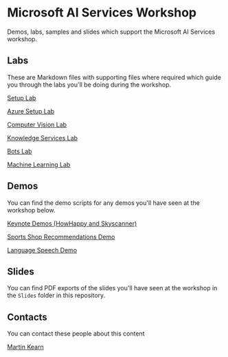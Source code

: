 # Microsoft AI Services Workshop
Demos, labs, samples and slides which support the Microsoft AI Services workshop.

## Labs
These are Markdown files with supporting files where required which guide you through the labs you'll be doing during the workshop.

[Setup Lab](https://github.com/martinkearn/AI-Services-Workshop/blob/master/Setup/Setup-Lab.md)

[Azure Setup Lab](https://github.com/martinkearn/AI-Services-Workshop/blob/master/Setup/Azure-Lab.md)

[Computer Vision Lab](https://github.com/martinkearn/AI-Services-Workshop/blob/master/ComputerVision/ComputerVision-Lab.md)

[Knowledge Services Lab](https://github.com/martinkearn/AI-Services-Workshop/blob/master/Knowledge/Knowledge-Lab.md)

[Bots Lab](https://github.com/martinkearn/AI-Services-Workshop/blob/master/Bots/Bots-Lab.md)

[Machine Learning Lab](https://github.com/martinkearn/AI-Services-Workshop/blob/master/MachineLearning/MachineLearning-Lab.md)

## Demos
You can find the demo scripts for any demos you'll have seen at the workshop below.

[Keynote Demos (HowHappy and Skyscanner)](https://github.com/martinkearn/AI-Services-Workshop/blob/master/Keynote/Keynote-demo.md)

[Sports Shop Recommendations Demo](https://github.com/martinkearn/AI-Services-Workshop/blob/master/Knowledge/SportsShop-Demo.md)

[Language Speech Demo](https://github.com/martinkearn/AI-Services-Workshop/blob/master/LanguageSpeech/LanguageSpeech-Demo.md)

## Slides
You can find PDF exports of the slides you'll have seen at the workshop in the `Slides` folder in this repository.

## Contacts
You can contact these people about this content

[Martin Kearn](https://martink.me)
